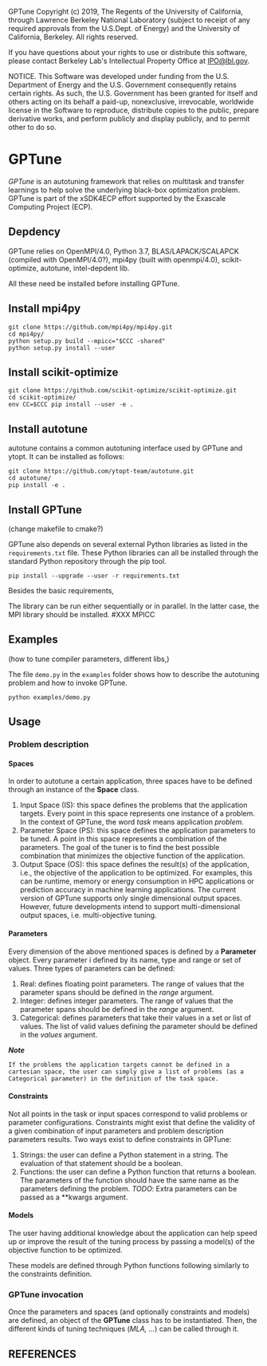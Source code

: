 GPTune Copyright (c) 2019, The Regents of the University of California, through 
Lawrence Berkeley National Laboratory (subject to receipt of any required approvals
from the U.S.Dept. of Energy) and the University of California, Berkeley.
All rights reserved.

If you have questions about your rights to use or distribute this software,
please contact Berkeley Lab's Intellectual Property Office at IPO@lbl.gov.

NOTICE.  This Software was developed under funding from the U.S. Department
of Energy and the U.S. Government consequently retains certain rights.  As
such, the U.S. Government has been granted for itself and others acting on
its behalf a paid-up, nonexclusive, irrevocable, worldwide license in the
Software to reproduce, distribute copies to the public, prepare derivative
works, and perform publicly and display publicly, and to permit other to do so.

# GPTune

*GPTune* is an autotuning framework that relies on multitask and transfer learnings to help solve the underlying black-box optimization problem.
GPTune is part of the xSDK4ECP effort supported by the Exascale Computing Project (ECP).

## Depdency
GPTune relies on OpenMPI/4.0, Python 3.7, BLAS/LAPACK/SCALAPCK (compiled with OpenMPI/4.0?), mpi4py (built with openmpi/4.0), scikit-optimize, autotune, intel-depdent lib. 

All these need be installed before installing GPTune.

## Install mpi4py
```
git clone https://github.com/mpi4py/mpi4py.git
cd mpi4py/
python setup.py build --mpicc="$CCC -shared"
python setup.py install --user
```

## Install scikit-optimize
```
git clone https://github.com/scikit-optimize/scikit-optimize.git
cd scikit-optimize/
env CC=$CCC pip install --user -e .
```

## Install autotune
autotune contains a common autotuning interface used by GPTune and ytopt. It can be installed as follows:
```
git clone https://github.com/ytopt-team/autotune.git
cd autotune/
pip install -e .
```

## Install GPTune

(change makefile to cmake?)

GPTune also depends on several external Python libraries as listed in the `requirements.txt` file. These Python libraries can all be installed through the standard Python repository through the pip tool.

```
pip install --upgrade --user -r requirements.txt
```
Besides the basic requirements, 

The library can be run either sequentially or in parallel.  In the latter case, the MPI library should be installed.
#XXX MPICC

## Examples


(how to tune compiler parameters, different libs,)

The file `demo.py` in the `examples` folder shows how to describe the autotuning problem and how to invoke GPTune.

```
python examples/demo.py
```

## Usage

### Problem description

#### Spaces

In order to autotune a certain application, three spaces have to be defined through an instance of the **Space** class.
1. Input Space (IS): this space defines the problems that the application targets.
Every point in this space represents one instance of a problem.
In the context of GPTune, the word *task* means application *problem*.
2. Parameter Space (PS): this space defines the application parameters to be tuned.
A point in this space represents a combination of the parameters.
The goal of the tuner is to find the best possible combination that minimizes the objective function of the application.
3. Output Space (OS): this space defines the result(s) of the application, i.e., the objective of the application to be optimized.
For examples, this can be runtime, memory or energy consumption in HPC applications or prediction accuracy in machine learning applications.
The current version of GPTune supports only single dimensional output spaces.
However, future developments intend to support multi-dimensional output spaces, i.e. multi-objective tuning.

#### Parameters

Every dimension of the above mentioned spaces is defined by a **Parameter** object.
Every parameter i defined by its name, type and range or set of values.
Three types of parameters can be defined:
1. Real: defines floating point parameters.
The range of values that the parameter spans should be defined in the *range* argument.
2. Integer: defines integer parameters.
The range of values that the parameter spans should be defined in the *range* argument.
3. Categorical: defines parameters that take their values in a set or list of values.
The list of valid values defining the parameter should be defined in the *values* argument.

**_Note_**
```
If the problems the application targets cannot be defined in a cartesian space, the user can simply give a list of problems (as a Categorical parameter) in the definition of the task space.
```
#### Constraints

Not all points in the task or input spaces correspond to valid problems or parameter configurations.
Constraints might exist that define the validity of a given combination of input parameters and problem description parameters results.
Two ways exist to define constraints in GPTune:
1. Strings: the user can define a Python statement in a string.
The evaluation of that statement should be a boolean.
2. Functions: the user can define a Python function that returns a boolean.  The parameters of the function should have the same name as the parameters defining the problem.
*TODO*: Extra parameters can be passed as a \*\*kwargs argument.

#### Models

The user having additional knowledge about the application can help speed up or improve the result of the tuning process by passing a model(s) of the objective function to be optimized.

These models are defined through Python functions following similarly to the constraints definition.

### GPTune invocation

Once the parameters and spaces (and optionally constraints and models) are defined, an object of the **GPTune** class has to be instantiated.
Then, the different kinds of tuning techniques (*MLA, ...*) can be called through it.

## REFERENCES

